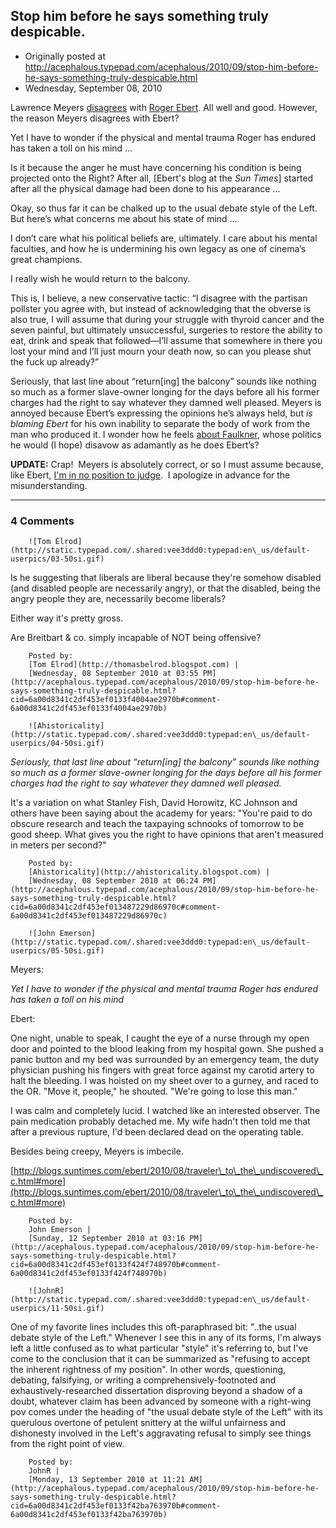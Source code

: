 ## Stop him before he says something truly despicable.

 * Originally posted at http://acephalous.typepad.com/acephalous/2010/09/stop-him-before-he-says-something-truly-despicable.html
 * Wednesday, September 08, 2010



Lawrence Meyers [disagrees](http://bighollywood.breitbart.com/lmeyers/2010/09/07/where-have-you-gone-roger-ebert/) with [Roger Ebert](http://blogs.suntimes.com/ebert/2010/09/put\_up\_or\_shut\_up.html).  All well and good.  However, the reason Meyers disagrees with Ebert?

Yet I have to wonder if the physical and mental trauma Roger has endured has taken a toll on his mind …

Is it because the anger he must have concerning his condition is  being projected onto the Right? After all,  [Ebert's blog at the _Sun Times_] started after all the physical damage had been done to his appearance …

Okay, so thus far it can be chalked up to the usual debate style of  the Left.  But here’s what concerns me about his state of mind …

I don’t care what his political beliefs are, ultimately.  I care  about his mental faculties, and how he is undermining his own legacy as  one of cinema’s great champions.

I really wish he would return to the balcony.

This is, I believe, a new conservative tactic: “I disagree with the  partisan pollster you agree with, but instead of acknowledging that the  obverse is also true, I will assume that during your struggle with  thyroid cancer and the seven painful, but ultimately unsuccessful,  surgeries to restore the ability to eat, drink and speak that  followed—I’ll assume that somewhere in there you lost your mind and I’ll  just mourn your death now, so can you please shut the fuck up already?”

Seriously, that last line about “return[ing] the balcony” sounds like  nothing so much as a former slave-owner longing for the days before all  his former charges had the right to say whatever they damned well  pleased.  Meyers is annoyed because Ebert’s expressing the opinions he’s  always held, but _is blaming Ebert_ for his own inability to separate the body of work from the man who produced it.  I wonder how he feels [about Faulkner](http://acephalous.typepad.com/acephalous/2007/02/conservative\_li.html), whose politics he would (I hope) disavow as adamantly as he does Ebert’s?

**UPDATE:** Crap!  Meyers is absolutely correct, or so I must assume because, like Ebert, [I'm in no position to judge](http://acephalous.typepad.com/acephalous/2007/12/how-sek-hid-can.html).  I apologize in advance for the misunderstanding.

		

* * *

### 4 Comments 

		

                
[]()

	

		![Tom Elrod](http://static.typepad.com/.shared:vee3ddd0:typepad:en\_us/default-userpics/03-50si.gif)
	

	

		

Is he suggesting that liberals are liberal because they're somehow disabled (and disabled people are necessarily angry), or that the disabled, being the angry people they are, necessarily become liberals?

Either way it's pretty gross.

Are Breitbart & co. simply incapable of NOT being offensive?

	

		Posted by:
		[Tom Elrod](http://thomasbelrod.blogspot.com) |
		[Wednesday, 08 September 2010 at 03:55 PM](http://acephalous.typepad.com/acephalous/2010/09/stop-him-before-he-says-something-truly-despicable.html?cid=6a00d8341c2df453ef0133f4004ae2970b#comment-6a00d8341c2df453ef0133f4004ae2970b)

[]()

	

		![Ahistoricality](http://static.typepad.com/.shared:vee3ddd0:typepad:en\_us/default-userpics/04-50si.gif)
	

	

		

_Seriously, that last line about “return[ing] the balcony” sounds like nothing so much as a former slave-owner longing for the days before all his former charges had the right to say whatever they damned well pleased._ 

It's a variation on what Stanley Fish, David Horowitz, KC Johnson and others have been saying about the academy for years: "You're paid to do obscure research and teach the taxpaying schnooks of tomorrow to be good sheep. What gives you the right to have opinions that aren't measured in meters per second?"

	

		Posted by:
		[Ahistoricality](http://ahistoricality.blogspot.com) |
		[Wednesday, 08 September 2010 at 06:24 PM](http://acephalous.typepad.com/acephalous/2010/09/stop-him-before-he-says-something-truly-despicable.html?cid=6a00d8341c2df453ef013487229d86970c#comment-6a00d8341c2df453ef013487229d86970c)

[]()

	

		![John Emerson](http://static.typepad.com/.shared:vee3ddd0:typepad:en\_us/default-userpics/05-50si.gif)
	

	

		

Meyers:

_Yet I have to wonder if the physical and mental trauma Roger has endured has taken a toll on his mind_

Ebert:  

One night, unable to speak, I caught the eye of a nurse through my open door and pointed to the blood leaking from my hospital gown. She pushed a panic button and my bed was surrounded by an emergency team, the duty physician pushing his fingers with great force against my carotid artery to halt the bleeding. I was hoisted on my sheet over to a gurney, and raced to the OR. "Move it, people," he shouted. "We're going to lose this man."

I was calm and completely lucid. I watched like an interested observer. The pain medication probably detached me. My wife hadn't then told me that after a previous rupture, I'd been declared dead on the operating table. 

Besides being creepy, Meyers is imbecile. 

[http://blogs.suntimes.com/ebert/2010/08/traveler\_to\_the\_undiscovered\_c.html#more](http://blogs.suntimes.com/ebert/2010/08/traveler\_to\_the\_undiscovered\_c.html#more)

	

		Posted by:
		John Emerson |
		[Sunday, 12 September 2010 at 03:16 PM](http://acephalous.typepad.com/acephalous/2010/09/stop-him-before-he-says-something-truly-despicable.html?cid=6a00d8341c2df453ef0133f424f748970b#comment-6a00d8341c2df453ef0133f424f748970b)

[]()

	

		![JohnR](http://static.typepad.com/.shared:vee3ddd0:typepad:en\_us/default-userpics/11-50si.gif)
	

	

		

One of my favorite lines includes this oft-paraphrased bit: "..the usual debate style of the Left."  Whenever I see this in any of its forms, I'm always left a little confused as to what particular "style" it's referring to, but I've come to the conclusion that it can be summarized as "refusing to accept the inherent rightness of my position".  In other words, questioning, debating, falsifying, or writing a comprehensively-footnoted and exhaustively-researched dissertation disproving beyond a shadow of a doubt, whatever claim has been advanced by someone with a right-wing pov comes under the heading of "the usual debate style of the Left" with its querulous overtone of petulent snittery at the wilful unfairness and dishonesty involved in the Left's aggravating refusal to simply see things from the right point of view.

	

		Posted by:
		JohnR |
		[Monday, 13 September 2010 at 11:21 AM](http://acephalous.typepad.com/acephalous/2010/09/stop-him-before-he-says-something-truly-despicable.html?cid=6a00d8341c2df453ef0133f42ba763970b#comment-6a00d8341c2df453ef0133f42ba763970b)

		

        